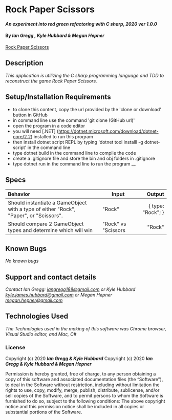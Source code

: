 # Rock Paper Scissors

#### _An experiment into red green refactoring with C sharp, 2020 ver 1.0.0_

#### By _Ian Gregg , Kyle Hubbard & Megan Hepner_
[Rock Paper Scissors](https://github.com/hubba180/rock-paper-scissors)

## Description

_This application is utilizing the C sharp programming language and TDD to reconstruct the game Rock Paper Scissors._

## Setup/Installation Requirements

* to clone this content, copy the url provided by the 'clone or download' button in GitHub
* in command line use the command 'git clone (GitHub url)'
* open the program in a code editor
* you will need [.NET] (https://dotnet.microsoft.com/download/dotnet-core/2.2) installed to run this program 
* then install dotnet script REPL by typing 'dotnet tool installl -g dotnet-script' in the command line
* type dotnet build in the command line to compile the code
* create a .gitignore file and store the bin and obj folders in .gitignore
* type dotnet run in the command line to run the program
__
## Specs
| Behavior    | Input | Output |
| :---------- | ----- | -----: |
| Should instantiate a GameObject with a type of either "Rock", "Paper", or "Scissors". | "Rock" | { type: "Rock"; } |
| Should compare 2 GameObject types and determine which will win| "Rock" vs "Scissors | "Rock"


## Known Bugs
_No known bugs_
## Support and contact details

_Contact Ian Gregg: <iangregg188@gmail.com>
or
Kyle Hubbard <kyle.james.hubbard@gmail.com>
or
Megan Hepner <megan.hepner@gmail.com>_

## Technologies Used

_The Technologies used in the making of this software was Chrome browser, Visual Studio editor, and Mac, C#_

### License

Copyright (c) 2020 **_Ian Gregg & Kyle Hubbard_**
Copyright (c) 2020 **_Ian Gregg & Kyle Hubbard & Megan Hepner_**

Permission is hereby granted, free of charge, to any person obtaining a copy of this software and associated documentation files (the “Software”), to deal in the Software without restriction, including without limitation the rights to use, copy, modify, merge, publish, distribute, sublicense, and/or sell copies of the Software, and to permit persons to whom the Software is furnished to do so, subject to the following conditions:
The above copyright notice and this permission notice shall be included in all copies or substantial portions of the Software.